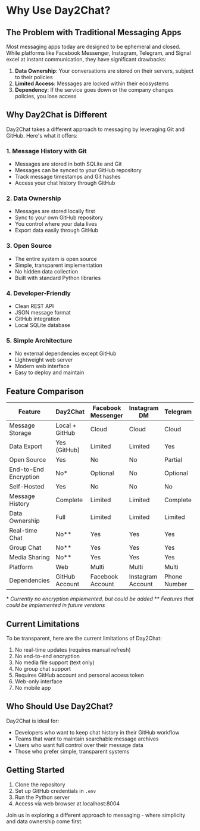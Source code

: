 # Why Use Day2Chat?

## The Problem with Traditional Messaging Apps

Most messaging apps today are designed to be ephemeral and closed. While platforms like Facebook Messenger, Instagram, Telegram, and Signal excel at instant communication, they have significant drawbacks:

1. **Data Ownership**: Your conversations are stored on their servers, subject to their policies
2. **Limited Access**: Messages are locked within their ecosystems
3. **Dependency**: If the service goes down or the company changes policies, you lose access

## Why Day2Chat is Different

Day2Chat takes a different approach to messaging by leveraging Git and GitHub. Here's what it offers:

### 1. Message History with Git
- Messages are stored in both SQLite and Git
- Messages can be synced to your GitHub repository
- Track message timestamps and Git hashes
- Access your chat history through GitHub

### 2. Data Ownership
- Messages are stored locally first
- Sync to your own GitHub repository
- You control where your data lives
- Export data easily through GitHub

### 3. Open Source
- The entire system is open source
- Simple, transparent implementation
- No hidden data collection
- Built with standard Python libraries

### 4. Developer-Friendly
- Clean REST API
- JSON message format
- GitHub integration
- Local SQLite database

### 5. Simple Architecture
- No external dependencies except GitHub
- Lightweight web server
- Modern web interface
- Easy to deploy and maintain

## Feature Comparison

| Feature | Day2Chat | Facebook Messenger | Instagram DM | Telegram | Signal |
|---------|----------|-------------------|--------------|----------|---------|
| Message Storage | Local + GitHub | Cloud | Cloud | Cloud | Local + Cloud |
| Data Export | Yes (GitHub) | Limited | Limited | Yes | Yes |
| Open Source | Yes | No | No | Partial | Yes |
| End-to-End Encryption | No* | Optional | No | Optional | Yes |
| Self-Hosted | Yes | No | No | No | No |
| Message History | Complete | Limited | Limited | Complete | Limited |
| Data Ownership | Full | Limited | Limited | Limited | Partial |
| Real-time Chat | No** | Yes | Yes | Yes | Yes |
| Group Chat | No** | Yes | Yes | Yes | Yes |
| Media Sharing | No** | Yes | Yes | Yes | Yes |
| Platform | Web | Multi | Multi | Multi | Multi |
| Dependencies | GitHub Account | Facebook Account | Instagram Account | Phone Number | Phone Number |

\* *Currently no encryption implemented, but could be added*
\** *Features that could be implemented in future versions*

## Current Limitations

To be transparent, here are the current limitations of Day2Chat:

1. No real-time updates (requires manual refresh)
2. No end-to-end encryption
3. No media file support (text only)
4. No group chat support
5. Requires GitHub account and personal access token
6. Web-only interface
7. No mobile app

## Who Should Use Day2Chat?

Day2Chat is ideal for:
- Developers who want to keep chat history in their GitHub workflow
- Teams that want to maintain searchable message archives
- Users who want full control over their message data
- Those who prefer simple, transparent systems

## Getting Started

1. Clone the repository
2. Set up GitHub credentials in `.env`
3. Run the Python server
4. Access via web browser at localhost:8004

Join us in exploring a different approach to messaging - where simplicity and data ownership come first.
